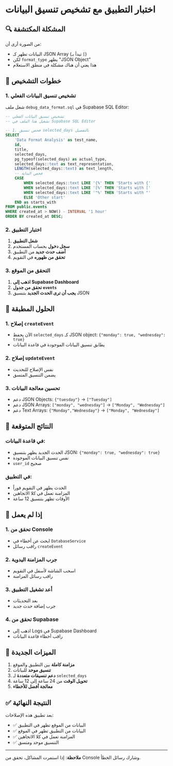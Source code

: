 # اختبار التطبيق مع تشخيص تنسيق البيانات

## 🔍 المشكلة المكتشفة

من الصورة أرى أن:
- البيانات تظهر كـ JSON Array (تبدأ بـ `[`)
- لكن `format_type` يظهر "JSON Object"
- هذا يعني أن هناك مشكلة في منطق الاستعلام

## 🧪 خطوات التشخيص

### 1. تشخيص تنسيق البيانات الفعلي
شغل ملف `debug_data_format.sql` في Supabase SQL Editor:

```sql
-- تشخيص تنسيق البيانات الفعلي
-- تشغيل هذا الملف في Supabase SQL Editor

-- 1. فحص تنسيق selected_days بالتفصيل
SELECT 
    'Data Format Analysis' as test_name,
    id,
    title,
    selected_days,
    pg_typeof(selected_days) as actual_type,
    selected_days::text as text_representation,
    LENGTH(selected_days::text) as text_length,
    -- فحص البداية
    CASE 
        WHEN selected_days::text LIKE '{%' THEN 'Starts with {'
        WHEN selected_days::text LIKE '[%' THEN 'Starts with ['
        WHEN selected_days::text LIKE '"%' THEN 'Starts with "'
        ELSE 'Other start'
    END as starts_with
FROM public.events 
WHERE created_at > NOW() - INTERVAL '1 hour'
ORDER BY created_at DESC;
```

### 2. اختبار التطبيق
1. **شغل التطبيق**
2. **سجل دخول** بحساب المستخدم
3. **أضف حدث جديد** من التطبيق
4. **تحقق من ظهوره** في التقويم

### 3. التحقق من الموقع
1. **اذهب إلى Supabase Dashboard**
2. **تحقق من جدول `events`**
3. **يجب أن ترى الحدث الجديد** بتنسيق JSON

## 🔧 الحلول المطبقة

### 1. إصلاح `createEvent`
- الآن يحفظ `selected_days` كـ JSON object: `{"monday": true, "wednesday": true}`
- يطابق تنسيق البيانات الموجودة في قاعدة البيانات

### 2. إصلاح `updateEvent`
- نفس الإصلاح للتحديث
- يضمن التنسيق المتسق

### 3. تحسين معالجة البيانات
- دعم JSON Objects: `{"tuesday"}` → `["Tuesday"]`
- دعم JSON Arrays: `["monday", "wednesday"]` → `["Monday", "Wednesday"]`
- دعم Text Arrays: `{"Monday","Wednesday"}` → `["Monday", "Wednesday"]`

## 🎯 النتائج المتوقعة

### في قاعدة البيانات:
- الحدث الجديد يظهر بتنسيق JSON: `{"monday": true, "wednesday": true}`
- نفس تنسيق البيانات الموجودة
- `user_id` صحيح

### في التطبيق:
- الحدث يظهر في التقويم فوراً
- المزامنة تعمل في كلا الاتجاهين
- الأوقات تظهر بتنسيق 12 ساعة

## 🚨 إذا لم يعمل

### 1. تحقق من Console
- ابحث عن أخطاء في `DatabaseService`
- راقب رسائل `createEvent`

### 2. جرب المزامنة اليدوية
- اسحب الشاشة لأسفل في التقويم
- راقب رسائل المزامنة

### 3. أعد تشغيل التطبيق
- بعد التحديثات
- جرب إضافة حدث جديد

### 4. تحقق من Supabase
- اذهب إلى Logs في Supabase Dashboard
- راقب أخطاء قاعدة البيانات

## 📱 الميزات الجديدة

1. **مزامنة كاملة** بين التطبيق والموقع
2. **تنسيق موحد** للبيانات
3. **دعم تنسيقات متعددة** لـ `selected_days`
4. **تحويل الوقت** من 24 ساعة إلى 12 ساعة
5. **معالجة أفضل للأخطاء**

## ✅ النتيجة النهائية

بعد تطبيق هذه الإصلاحات:
- ✅ البيانات من الموقع تظهر في التطبيق
- ✅ البيانات من التطبيق تظهر في الموقع
- ✅ المزامنة تعمل في كلا الاتجاهين
- ✅ التنسيق موحد ومتسق

---

**ملاحظة**: إذا استمرت المشاكل، تحقق من Console وشارك رسائل الخطأ.
